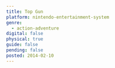 ```yaml
---
title: Top Gun
platform: nintendo-entertainment-system
genre:
  - action-adventure
digital: false
physical: true
guide: false
pending: false
posted: 2014-02-10
---
```

